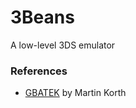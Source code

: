 # 3Beans
A low-level 3DS emulator

### References
* [GBATEK](https://problemkaputt.de/gbatek.htm) by Martin Korth
